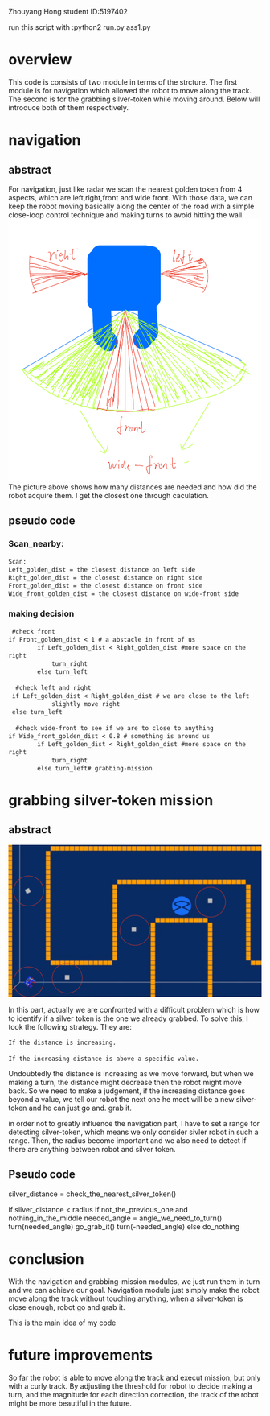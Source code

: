 
Zhouyang Hong
student ID:5197402

run this script with :python2 run.py ass1.py

# overview
This code is consists of two module in terms of the strcture.
The first module is for navigation which allowed the robot to move along the track. The second is for the grabbing silver-token while moving around. Below will introduce both of them respectively.

# navigation
## abstract
For navigation, just like radar we scan the nearest golden token from 4 aspects, which are left,right,front and wide front. With those data, we can keep the robot moving basically along the center of the road with a simple close-loop control technique and making turns to avoid hitting the wall.
![IMG_0832 2](IMG_0832%202.jpg)
The picture above shows how many distances are needed and how did the robot acquire them. I get the closest one through caculation.

## pseudo code
### Scan_nearby:
    Scan:
    Left_golden_dist = the closest distance on left side
    Right_golden_dist = the closest distance on right side
    Front_golden_dist = the closest distance on front side
    Wide_front_golden_dist = the closest distance on wide-front side

### making decision
     #check front
    if Front_golden_dist < 1 # a abstacle in front of us 
            if Left_golden_dist < Right_golden_dist #more space on the right
                turn_right
            else turn_left
            
      #check left and right      
     if Left_golden_dist < Right_golden_dist # we are close to the left 
                slightly move right
     else turn_left
     
      #check wide-front to see if we are to close to anything
    if Wide_front_golden_dist < 0.8 # something is around us 
            if Left_golden_dist < Right_golden_dist #more space on the right
                turn_right
            else turn_left# grabbing-mission

# grabbing silver-token mission
## abstract
![IMG_0834](IMG_0834.jpg)

In this part, actually we are confronted with a difficult problem which is how to identify if a silver token is the one we already grabbed. To solve this, I took the following strategy. They are:
   
    If the distance is increasing.
    
    If the increasing distance is above a specific value.
    
Undoubtedly the distance is increasing as we move forward, but when we making a turn, the distance might decrease then the robot might move back. So we need to make a judgement, if the increasing distance goes beyond a value, we tell our robot the next one he meet will be a new silver-token and he can just go and. grab it.

in order not to greatly influence the navigation part, I have to set a range for detecting silver-token, which means we only consider sivler robot in such a range. Then, the radius become important and we also need to detect if there are anything between robot and silver token.
## Pseudo code
silver_distance = check_the_nearest_silver_token()

if silver_distance < radius
    if not_the_previous_one and nothing_in_the_middle
        needed_angle = angle_we_need_to_turn()
        turn(needed_angle)
        go_grab_it()
        turn(-needed_angle)
else do_nothing

# conclusion
With the navigation and grabbing-mission modules, we just run them in turn and we can achieve our goal. Navigation module just simply make the robot move along the track without touching anything, when a silver-token is close enough, robot go and grab it.

This is the main idea of my code

# future improvements
So far the robot is able to move along the track and execut mission, but only with a curly track. By adjusting the threshold for robot to decide making a turn, and the magnitude for each direction correction, the track of the robot might be more beautiful in the future.
